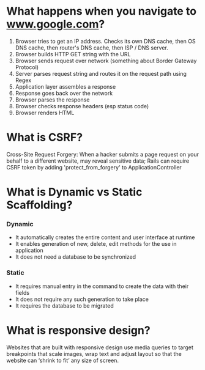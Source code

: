 # What happens when you navigate to www.google.com?

1. Browser tries to get an IP address. Checks its own DNS cache, then OS DNS cache, then router's DNS cache, then ISP / DNS server.
2. Browser builds HTTP GET string with the URL
3. Browser sends request over network (something about Border Gateway Protocol)
4. Server parses request string and routes it on the request path using Regex
5. Application layer assembles a response
6. Response goes back over the network
7. Browser parses the response
8. Browser checks response headers (esp status code)
9. Browser renders HTML

# What is CSRF?
Cross-Site Request Forgery: When a hacker submits a page request on your behalf to a different website, may reveal sensitive data; Rails can require CSRF token by adding 'protect_from_forgery' to ApplicationController

# What is Dynamic vs Static Scaffolding?
### Dynamic
* It automatically creates the entire content and user interface at runtime
* It enables generation of new, delete, edit methods for the use in application
* It does not need a database to be synchronized
### Static
* It requires manual entry in the command to create the data with their fields
* It does not require any such generation to take place
* It requires the database to be migrated

# What is responsive design?
Websites that are built with responsive design use media queries to target breakpoints that scale images, wrap text and adjust layout so that the website can ‘shrink to fit’ any size of screen.